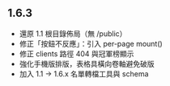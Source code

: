 ## 1.6.3
- 還原 1.1 根目錄佈局（無 /public）
- 修正「按鈕不反應」：引入 per-page mount()
- 修正 clients 路徑 404 與冠軍榜顯示
- 強化手機版排版，表格具橫向卷軸避免破版
- 加入 1.1 → 1.6.x 名單轉檔工具與 schema
